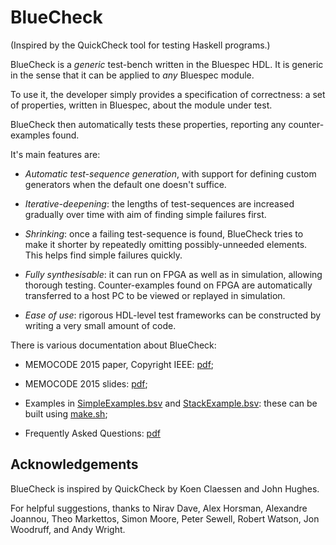 BlueCheck
=========

(Inspired by the QuickCheck tool for testing Haskell programs.)

BlueCheck is a *generic* test-bench written in the Bluespec HDL.  It
is generic in the sense that it can be applied to *any* Bluespec module.

To use it, the developer simply provides a specification of
correctness: a set of properties, written in Bluespec, about the
module under test.

BlueCheck then automatically tests these properties, reporting any
counter-examples found.

It's main features are:

  * *Automatic test-sequence generation*, with support for defining
    custom generators when the default one doesn't suffice.

  * *Iterative-deepening*: the lengths of test-sequences are increased
    gradually over time with aim of finding simple failures first.

  * *Shrinking*: once a failing test-sequence is found, BlueCheck tries
    to make it shorter by repeatedly omitting possibly-unneeded
    elements.  This helps find simple failures quickly.

  * *Fully synthesisable*: it can run on FPGA as well as in simulation,
    allowing thorough testing.  Counter-examples found on FPGA are
    automatically transferred to a host PC to be viewed or replayed
    in simulation.

  * *Ease of use*: rigorous HDL-level test frameworks can be
    constructed by writing a very small amount of code.

There is various documentation about BlueCheck:

* MEMOCODE 2015 paper, Copyright IEEE: [pdf](https://github.com/CTSRD-CHERI/bluecheck/raw/master/bluecheck.pdf);

* MEMOCODE 2015 slides: [pdf](https://github.com/CTSRD-CHERI/bluecheck/raw/master/slides.pdf);

* Examples in
[SimpleExamples.bsv](SimpleExamples.bsv) and
[StackExample.bsv](StackExample.bsv): these can be built using
[make.sh](make.sh);

* Frequently Asked Questions: [pdf](https://github.com/CTSRD-CHERI/bluecheck/raw/master/FAQ.pdf)

Acknowledgements
---------------

BlueCheck is inspired by QuickCheck by Koen Claessen and John Hughes.

For helpful suggestions, thanks to Nirav Dave, Alex Horsman, Alexandre
Joannou, Theo Markettos, Simon Moore, Peter Sewell, Robert Watson, Jon
Woodruff, and Andy Wright.
